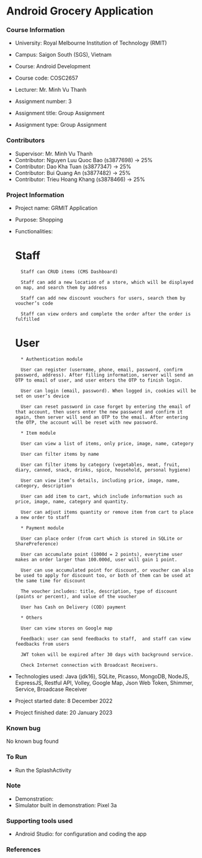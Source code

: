 # Android Grocery Application

### Course Information
- University: Royal Melbourne Institution of Technology (RMIT)
- Campus: Saigon South (SGS), Vietnam


- Course: Android Development
- Course code: COSC2657
- Lecturer: Mr. Minh Vu Thanh


- Assignment number: 3
- Assignment title: Group Assignment
- Assignment type: Group Assignment

### Contributors
- Supervisor: Mr. Minh Vu Thanh
- Contributor: Nguyen Luu Quoc Bao (s3877698) -> 25%
- Contributor: Dao Kha Tuan (s3877347) -> 25%
- Contributor: Bui Quang An (s3877482) -> 25%
- Contributor: Trieu Hoang Khang (s3878466) -> 25%

### Project Information
- Project name: GRMIT Application
- Purpose: Shopping
- Functionalities: 
    # Staff 

        Staff can CRUD items (CMS Dashboard) 

        Staff can add a new location of a store, which will be displayed on map, and search them by address 

        Staff can add new discount vouchers for users, search them by voucher’s code 

        Staff can view orders and complete the order after the order is fulfilled 

    # User 

        * Authentication module 

        User can register (username, phone, email, password, confirm password, address). After filling information, server will send an OTP to email of user, and user enters the OTP to finish login. 

        User can login (email, password). When logged in, cookies will be set on user’s device 

        User can reset password in case forget by entering the email of that account, then users enter the new password and confirm it again, then server will send an OTP to the email. After entering the OTP, the account will be reset with new password. 

        * Item module 

        User can view a list of items, only price, image, name, category 

        User can filter items by name 

        User can filter items by category (vegetables, meat, fruit, diary, canned, snack, drinks, spice, household, personal hygiene) 

        User can view item’s details, including price, image, name, category, description 

        User can add item to cart, which include information such as price, image, name, category and quantity. 

        User can adjust items quantity or remove item from cart to place a new order to staff 

        * Payment module 

        User can place order (from cart which is stored in SQLite or SharePreference) 

        User can accumulate point (1000d = 2 points), everytime user makes an order larger than 100.000d, user will gain 1 point. 

        User can use accumulated point for discount, or voucher can also be used to apply for discount too, or both of them can be used at the same time for discount 

        The voucher includes: title, description, type of discount (points or percent), and value of the voucher 

        User has Cash on Delivery (COD) payment 

        * Others 

        User can view stores on Google map 

        Feedback: user can send feedbacks to staff,  and staff can view feedbacks from users 

        JWT token will be expired after 30 days with background service. 

        Check Internet connection with Broadcast Receivers. 
        
- Technologies used: Java (jdk16), SQLite, Picasso, MongoDB, NodeJS, ExpressJS, Restful API, Volley, Google Map, Json Web Token, Shimmer, Service, Broadcase Receiver


- Project started date: 8 December 2022
- Project finished date: 20 January 2023
    
### Known bug
No known bug found

### To Run
- Run the SplashActivity

### Note
- Demonstration: 
- Simulator built in demonstration: Pixel 3a

### Supporting tools used
- Android Studio: for configuration and coding the app

### References
